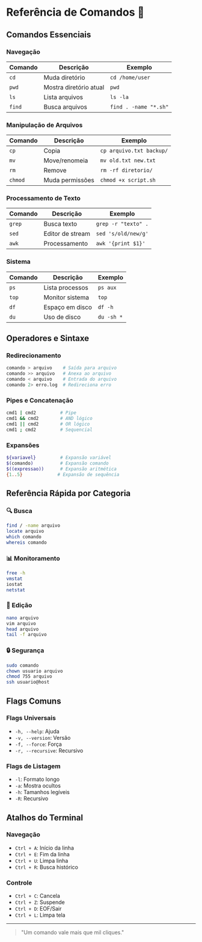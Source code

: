 # Referência de Comandos 📖

## Comandos Essenciais

### Navegação
| Comando | Descrição | Exemplo |
|---------|-----------|---------|
| `cd` | Muda diretório | `cd /home/user` |
| `pwd` | Mostra diretório atual | `pwd` |
| `ls` | Lista arquivos | `ls -la` |
| `find` | Busca arquivos | `find . -name "*.sh"` |

### Manipulação de Arquivos
| Comando | Descrição | Exemplo |
|---------|-----------|---------|
| `cp` | Copia | `cp arquivo.txt backup/` |
| `mv` | Move/renomeia | `mv old.txt new.txt` |
| `rm` | Remove | `rm -rf diretorio/` |
| `chmod` | Muda permissões | `chmod +x script.sh` |

### Processamento de Texto
| Comando | Descrição | Exemplo |
|---------|-----------|---------|
| `grep` | Busca texto | `grep -r "texto" .` |
| `sed` | Editor de stream | `sed 's/old/new/g'` |
| `awk` | Processamento | `awk '{print $1}'` |

### Sistema
| Comando | Descrição | Exemplo |
|---------|-----------|---------|
| `ps` | Lista processos | `ps aux` |
| `top` | Monitor sistema | `top` |
| `df` | Espaço em disco | `df -h` |
| `du` | Uso de disco | `du -sh *` |

## Operadores e Sintaxe

### Redirecionamento
```bash
comando > arquivo    # Saída para arquivo
comando >> arquivo   # Anexa ao arquivo
comando < arquivo    # Entrada do arquivo
comando 2> erro.log  # Redireciona erro
```

### Pipes e Concatenação
```bash
cmd1 | cmd2         # Pipe
cmd1 && cmd2        # AND lógico
cmd1 || cmd2        # OR lógico
cmd1 ; cmd2         # Sequencial
```

### Expansões
```bash
${variavel}         # Expansão variável
$(comando)          # Expansão comando
$((expressao))      # Expansão aritmética
{1..5}             # Expansão de sequência
```

## Referência Rápida por Categoria

### 🔍 Busca
```bash
find / -name arquivo
locate arquivo
which comando
whereis comando
```

### 📊 Monitoramento
```bash
free -h
vmstat
iostat
netstat
```

### 📝 Edição
```bash
nano arquivo
vim arquivo
head arquivo
tail -f arquivo
```

### 🔒 Segurança
```bash
sudo comando
chown usuario arquivo
chmod 755 arquivo
ssh usuario@host
```

## Flags Comuns

### Flags Universais
- `-h, --help`: Ajuda
- `-v, --version`: Versão
- `-f, --force`: Força
- `-r, --recursive`: Recursivo

### Flags de Listagem
- `-l`: Formato longo
- `-a`: Mostra ocultos
- `-h`: Tamanhos legíveis
- `-R`: Recursivo

## Atalhos do Terminal

### Navegação
- `Ctrl + A`: Início da linha
- `Ctrl + E`: Fim da linha
- `Ctrl + U`: Limpa linha
- `Ctrl + R`: Busca histórico

### Controle
- `Ctrl + C`: Cancela
- `Ctrl + Z`: Suspende
- `Ctrl + D`: EOF/Sair
- `Ctrl + L`: Limpa tela

---

> "Um comando vale mais que mil cliques."